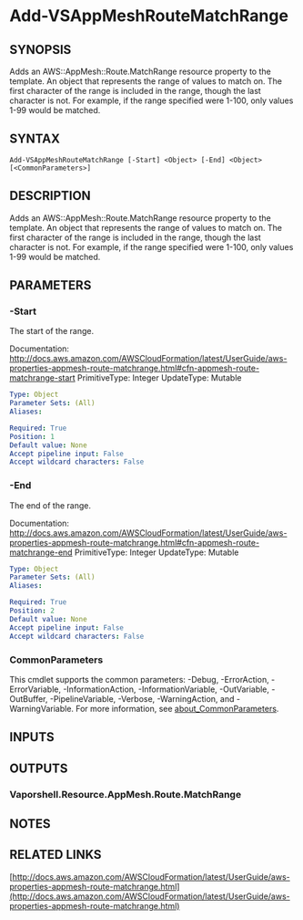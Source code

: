 # Add-VSAppMeshRouteMatchRange

## SYNOPSIS
Adds an AWS::AppMesh::Route.MatchRange resource property to the template.
An object that represents the range of values to match on.
The first character of the range is included in the range, though the last character is not.
For example, if the range specified were 1-100, only values 1-99 would be matched.

## SYNTAX

```
Add-VSAppMeshRouteMatchRange [-Start] <Object> [-End] <Object> [<CommonParameters>]
```

## DESCRIPTION
Adds an AWS::AppMesh::Route.MatchRange resource property to the template.
An object that represents the range of values to match on.
The first character of the range is included in the range, though the last character is not.
For example, if the range specified were 1-100, only values 1-99 would be matched.

## PARAMETERS

### -Start
The start of the range.

Documentation: http://docs.aws.amazon.com/AWSCloudFormation/latest/UserGuide/aws-properties-appmesh-route-matchrange.html#cfn-appmesh-route-matchrange-start
PrimitiveType: Integer
UpdateType: Mutable

```yaml
Type: Object
Parameter Sets: (All)
Aliases:

Required: True
Position: 1
Default value: None
Accept pipeline input: False
Accept wildcard characters: False
```

### -End
The end of the range.

Documentation: http://docs.aws.amazon.com/AWSCloudFormation/latest/UserGuide/aws-properties-appmesh-route-matchrange.html#cfn-appmesh-route-matchrange-end
PrimitiveType: Integer
UpdateType: Mutable

```yaml
Type: Object
Parameter Sets: (All)
Aliases:

Required: True
Position: 2
Default value: None
Accept pipeline input: False
Accept wildcard characters: False
```

### CommonParameters
This cmdlet supports the common parameters: -Debug, -ErrorAction, -ErrorVariable, -InformationAction, -InformationVariable, -OutVariable, -OutBuffer, -PipelineVariable, -Verbose, -WarningAction, and -WarningVariable. For more information, see [about_CommonParameters](http://go.microsoft.com/fwlink/?LinkID=113216).

## INPUTS

## OUTPUTS

### Vaporshell.Resource.AppMesh.Route.MatchRange
## NOTES

## RELATED LINKS

[http://docs.aws.amazon.com/AWSCloudFormation/latest/UserGuide/aws-properties-appmesh-route-matchrange.html](http://docs.aws.amazon.com/AWSCloudFormation/latest/UserGuide/aws-properties-appmesh-route-matchrange.html)

